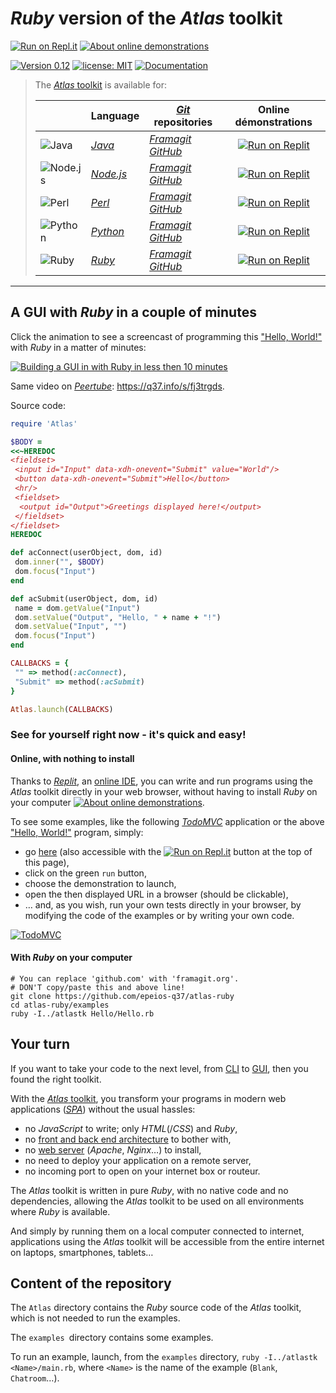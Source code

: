 # *Ruby* version of the *Atlas* toolkit

[![Run on Repl.it](https://q37.info/s/kpm7xhfm.png)](https://q37.info/s/9thdtmjg)  [![About online demonstrations](https://img.shields.io/badge/about-online%20demonstrations-informational)](https://q37.info/s/sssznrb4)

[![Version 0.12](https://img.shields.io/static/v1.svg?&color=90b4ed&label=Version&message=0.12&style=for-the-badge)](http://github.com/epeios-q37/atlas-ruby/)
[![license: MIT](https://img.shields.io/github/license/epeios-q37/atlas-ruby?color=yellow&style=for-the-badge)](https://github.com/epeios-q37/atlas-ruby/blob/master/LICENSE)
[![Documentation](https://img.shields.io/static/v1?label=documentation&message=atlastk.org&color=ff69b4&style=for-the-badge)](https://atlastk.org)  



> The [*Atlas* toolkit](https://atlastk.org) is available for:
> 
> | &nbsp;&nbsp;&nbsp;&nbsp;&nbsp;&nbsp;&nbsp;&nbsp; | Language | [*Git*](https://en.wikipedia.org/wiki/Git) repositories | Online démonstrations
> |-|-|-|:-:|
> | ![Java](https://q37.info/s/sgb9nq7x.svg) | [*Java*](https://q37.info/s/qtnkp9w4)  | [*Framagit*](https://framagit.org/epeios-q37/atlas-java) [*GitHub*](https://github.com/epeios-q37/atlas-java) | [![Run on Replit](https://q37.info/s/kpm7xhfm.png)](https://q37.info/s/3vwk3h3n) |
> | ![Node.js](https://q37.info/s/b9ctj4bb.svg) | [*Node.js*](https://q37.info/s/3d7hr733) | [*Framagit*](https://framagit.org/epeios-q37/atlas-node) [*GitHub*](https://github.com/epeios-q37/atlas-node) | [![Run on Replit](https://q37.info/s/kpm7xhfm.png)](https://q37.info/s/st7gccd4) |
> | ![Perl](https://q37.info/s/v9qkzvhk.svg) | [*Perl*](https://q37.info/s/4nvmwjgg)  | [*Framagit*](https://framagit.org/epeios-q37/atlas-perl) [*GitHub*](https://github.com/epeios-q37/atlas-perl) | [![Run on Replit](https://q37.info/s/kpm7xhfm.png)](https://q37.info/s/h3h34zgq) |
> | ![Python](https://q37.info/s/t4s3p4rk.svg) | [*Python*](https://q37.info/s/pd7j9k4r)  | [*Framagit*](https://framagit.org/epeios-q37/atlas-python) [*GitHub*](https://github.com/epeios-q37/atlas-python) | [![Run on Replit](https://q37.info/s/kpm7xhfm.png)](https://q37.info/s/vwpsw73v) |
> | ![Ruby](https://q37.info/s/ngxztq4t.svg) | [*Ruby*](https://q37.info/s/gkfj3zpz)  | [*Framagit*](https://framagit.org/epeios-q37/atlas-ruby) [*GitHub*](https://github.com/epeios-q37/atlas-ruby) | [![Run on Replit](https://q37.info/s/kpm7xhfm.png)](https://q37.info/s/9thdtmjg) |




---

## A GUI with *Ruby* in a couple of minutes

Click the animation to see a screencast of programming this ["Hello, World!"](https://en.wikipedia.org/wiki/%22Hello,_World!%22_program) with *Ruby* in a matter of minutes:

[![Building a GUI in with *Ruby* in less then 10 minutes](https://q37.info/s/qp4z37pg.gif)](https://q37.info/s/zgb4d9v3)

Same video on [*Peertube*](https://en.wikipedia.org/wiki/PeerTube): <https://q37.info/s/fj3trgds>.

Source code:

```ruby
require 'Atlas'

$BODY =
<<~HEREDOC
<fieldset>
 <input id="Input" data-xdh-onevent="Submit" value="World"/>
 <button data-xdh-onevent="Submit">Hello</button>
 <hr/>
 <fieldset>
  <output id="Output">Greetings displayed here!</output>
 </fieldset>
</fieldset>
HEREDOC

def acConnect(userObject, dom, id)
 dom.inner("", $BODY)
 dom.focus("Input")
end

def acSubmit(userObject, dom, id)
 name = dom.getValue("Input")
 dom.setValue("Output", "Hello, " + name + "!")
 dom.setValue("Input", "")
 dom.focus("Input")
end

CALLBACKS = {
 "" => method(:acConnect),
 "Submit" => method(:acSubmit)
}

Atlas.launch(CALLBACKS)
```

### See for yourself right now - it's quick and easy!

#### Online, with nothing to install

Thanks to [*Replit*](https://q37.info/s/mxmgq3qm), an [online IDE](https://q37.info/s/zzkzbdw7), you can write and run programs using the *Atlas* toolkit directly in your web browser, without having to install *Ruby* on your computer [![About online demonstrations](https://img.shields.io/badge/about-online%20demonstrations-informational)](https://q37.info/s/sssznrb4).

To see some examples, like the following [*TodoMVC*](http://todomvc.com/) application or the above ["Hello, World!"](https://en.wikipedia.org/wiki/%22Hello,_World!%22_program) program, simply:
- go [here](https://q37.info/s/9thdtmjg) (also accessible with the [![Run on Repl.it](https://q37.info/s/kpm7xhfm.png)](https://q37.info/s/9thdtmjg) button at the top of this page),
-  click on the green `run` button,
-  choose the demonstration to launch,
-  open the then displayed URL in a browser (should be clickable), 
- … and, as you wish, run your own tests directly in your browser, by modifying the code of the examples or by writing your own code.

[![TodoMVC](https://q37.info/download/TodoMVC.gif "The TodoMVC application made with the Atlas toolkit")](https://q37.info/s/9thdtmjg)

#### With *Ruby* on your computer

```shell
# You can replace 'github.com' with 'framagit.org'.
# DON'T copy/paste this and above line!
git clone https://github.com/epeios-q37/atlas-ruby
cd atlas-ruby/examples
ruby -I../atlastk Hello/Hello.rb
```



## Your turn

If you want to take your code to the next level, from [CLI](https://q37.info/s/cnh9nrw9) to [GUI](https://q37.info/s/hw9n3pjs), then you found the right toolkit.

With the [*Atlas* toolkit](http://atlastk.org/), you transform your programs in modern web applications ([*SPA*](https://q37.info/s/7sbmxd3j)) without the usual hassles:
- no *JavaScript* to write; only *HTML*(/*CSS*) and *Ruby*,
- no [front and back end architecture](https://q37.info/s/px7hhztd) to bother with,
- no [web server](https://q37.info/s/n3hpwsht) (*Apache*, *Nginx*…) to install,
- no need to deploy your application on a remote server,
- no incoming port to open on your internet box or routeur.

The *Atlas* toolkit is written in pure *Ruby*, with no native code and no dependencies, allowing the *Atlas* toolkit to be used on all environments where *Ruby* is available. 

And simply by running them on a local computer connected to internet, applications using the *Atlas* toolkit will be accessible from the entire internet on laptops, smartphones, tablets…

## Content of the repository

The `Atlas` directory contains the *Ruby* source code of the *Atlas* toolkit, which is not needed to run the examples.

The `examples `directory contains some examples.

To run an example, launch, from the `examples` directory, `ruby -I../atlastk <Name>/main.rb`, where `<Name>` is the name of the example (`Blank`, `Chatroom`…).